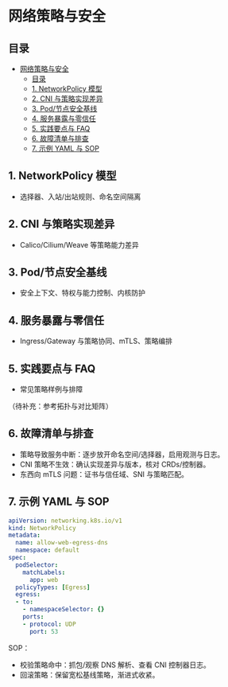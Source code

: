 # 网络策略与安全

## 目录

- [网络策略与安全](#网络策略与安全)
  - [目录](#目录)
  - [1. NetworkPolicy 模型](#1-networkpolicy-模型)
  - [2. CNI 与策略实现差异](#2-cni-与策略实现差异)
  - [3. Pod/节点安全基线](#3-pod节点安全基线)
  - [4. 服务暴露与零信任](#4-服务暴露与零信任)
  - [5. 实践要点与 FAQ](#5-实践要点与-faq)
  - [6. 故障清单与排查](#6-故障清单与排查)
  - [7. 示例 YAML 与 SOP](#7-示例-yaml-与-sop)

## 1. NetworkPolicy 模型

- 选择器、入站/出站规则、命名空间隔离

## 2. CNI 与策略实现差异

- Calico/Cilium/Weave 等策略能力差异

## 3. Pod/节点安全基线

- 安全上下文、特权与能力控制、内核防护

## 4. 服务暴露与零信任

- Ingress/Gateway 与策略协同、mTLS、策略编排

## 5. 实践要点与 FAQ

- 常见策略样例与排障

（待补充：参考拓扑与对比矩阵）

## 6. 故障清单与排查

- 策略导致服务中断：逐步放开命名空间/选择器，启用观测与日志。
- CNI 策略不生效：确认实现差异与版本，核对 CRDs/控制器。
- 东西向 mTLS 问题：证书与信任域、SNI 与策略匹配。

## 7. 示例 YAML 与 SOP

```yaml
apiVersion: networking.k8s.io/v1
kind: NetworkPolicy
metadata:
  name: allow-web-egress-dns
  namespace: default
spec:
  podSelector:
    matchLabels:
      app: web
  policyTypes: [Egress]
  egress:
  - to:
    - namespaceSelector: {}
    ports:
    - protocol: UDP
      port: 53
```

SOP：

- 校验策略命中：抓包/观察 DNS 解析、查看 CNI 控制器日志。
- 回滚策略：保留宽松基线策略，渐进式收紧。
